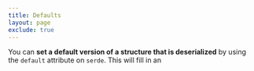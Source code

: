 ```yaml
---
title: Defaults
layout: page
exclude: true
---
```


You can **set a default version of a structure that is deserialized** by using the `default` attribute on `serde`. This will fill in an